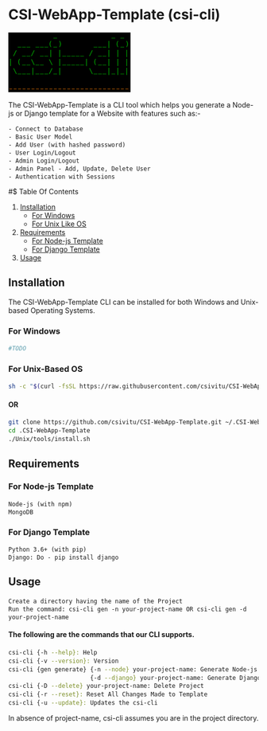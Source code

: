 # CSI-WebApp-Template (csi-cli)

![csi-cli](https://raw.githubusercontent.com/csivitu/CSI-WebApp-Template/unix/csi-cli.png)

The CSI-WebApp-Template is a CLI tool which helps you generate a Node-js or Django template for a Website with features such as:-

    - Connect to Database
    - Basic User Model
    - Add User (with hashed password)
    - User Login/Logout
    - Admin Login/Logout
    - Admin Panel - Add, Update, Delete User
    - Authentication with Sessions

#$ Table Of Contents
1. [Installation](#installation)
    * [For Windows](#for-windows)
    * [For Unix Like OS](#for-unix-based-os)
2. [Requirements](#requirements)
    * [For Node-js Template](#for-node-js-template)
    * [For Django Template](#for-django-template)
3. [Usage](#usage)

## Installation

The CSI-WebApp-Template CLI can be installed for both Windows and Unix-based Operating Systems.

### For Windows

```bash
#TODO
```

### For Unix-Based OS

```bash
sh -c "$(curl -fsSL https://raw.githubusercontent.com/csivitu/CSI-WebApp-Template/master/Unix/tools/install.sh)"
```
#### OR
```bash
git clone https://github.com/csivitu/CSI-WebApp-Template.git ~/.CSI-WebApp-Template
cd .CSI-WebApp-Template
./Unix/tools/install.sh
```

## Requirements

### For Node-js Template
```
Node-js (with npm)
MongoDB
```

### For Django Template
```
Python 3.6+ (with pip)
Django: Do - pip install django
```

## Usage

```
Create a directory having the name of the Project
Run the command: csi-cli gen -n your-project-name OR csi-cli gen -d your-project-name
```

#### The following are the commands that our CLI supports.
```bash
csi-cli {-h --help}: Help
csi-cli {-v --version}: Version
csi-cli {gen generate} {-n --node} your-project-name: Generate Node-js Template
                       {-d --django} your-project-name: Generate Django Template
csi-cli {-D --delete} your-project-name: Delete Project
csi-cli {-r --reset}: Reset All Changes Made to Template
csi-cli {-u --update}: Updates the csi-cli
```
In absence of project-name, csi-cli assumes you are in the project directory.
